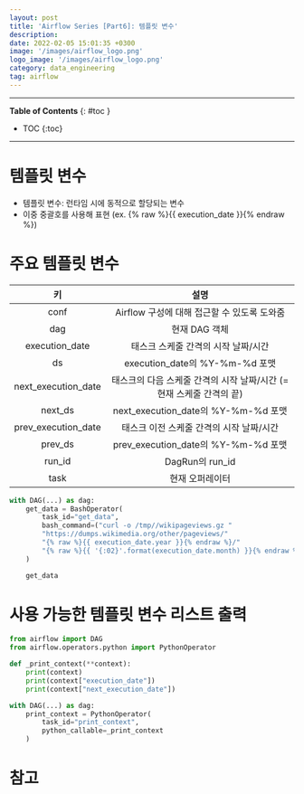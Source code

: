 ```yaml
---
layout: post
title: 'Airflow Series [Part6]: 템플릿 변수'
description: 
date: 2022-02-05 15:01:35 +0300
image: '/images/airflow_logo.png'
logo_image: '/images/airflow_logo.png'
category: data_engineering
tag: airflow
---
```

---

**Table of Contents**
{: #toc }
*  TOC
{:toc}

---

# 템플릿 변수

- 템플릿 변수: 런타임 시에 동적으로 할당되는 변수
- 이중 중괄호를 사용해 표현 (ex. {% raw %}{{ execution_date }}{% endraw %})

# 주요 템플릿 변수

|키|설명|
|:---:|:---:|
|conf|Airflow 구성에 대해 접근할 수 있도록 도와줌|
|dag|현재 DAG 객체|
|execution_date|태스크 스케줄 간격의 시작 날짜/시간|
|ds|execution_date의 %Y-%m-%d 포맷|
|next_execution_date|태스크의 다음 스케줄 간격의 시작 날짜/시간 (=현재 스케줄 간격의 끝)|
|next_ds|next_execution_date의 %Y-%m-%d 포맷|
|prev_execution_date|태스크 이전 스케줄 간격의 시작 날짜/시간
|prev_ds|prev_execution_date의 %Y-%m-%d 포맷|
|run_id|DagRun의 run_id|
|task|현재 오퍼레이터|


```py
with DAG(...) as dag:
    get_data = BashOperator(
        task_id="get_data",
        bash_command=("curl -o /tmp//wikipageviews.gz "
        "https://dumps.wikimedia.org/other/pageviews/"
        "{% raw %}{{ execution_date.year }}{% endraw %}/"
        "{% raw %}{{ '{:02}'.format(execution_date.month) }}{% endraw %}")
    )

    get_data
```

# 사용 가능한 템플릿 변수 리스트 출력

```py
from airflow import DAG
from airflow.operators.python import PythonOperator

def _print_context(**context):
    print(context)
    print(context["execution_date"])
    print(context["next_execution_date"])

with DAG(...) as dag:
    print_context = PythonOperator(
        task_id="print_context",
        python_callable=_print_context
    )
```



# 참고
